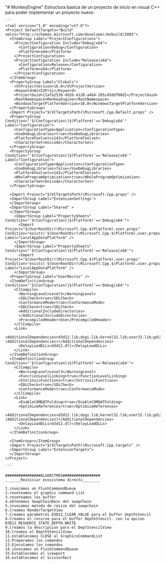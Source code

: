 "# MonkeyEngine" 
Estructura basica de un proyecto de inicio en visual C++ para poder implementar un proyecto nuevo
````
```
<?xml version="1.0" encoding="utf-8"?>
<Project DefaultTargets="Build" xmlns="http://schemas.microsoft.com/developer/msbuild/2003">
  <ItemGroup Label="ProjectConfigurations">
    <ProjectConfiguration Include="Debug|x64">
      <Configuration>Debug</Configuration>
      <Platform>x64</Platform>
    </ProjectConfiguration>
    <ProjectConfiguration Include="Release|x64">
      <Configuration>Release</Configuration>
      <Platform>x64</Platform>
    </ProjectConfiguration>
  </ItemGroup>
  <PropertyGroup Label="Globals">
    <VCProjectVersion>16.0</VCProjectVersion>
    <Keyword>Win32Proj</Keyword>
    <ProjectGuid>{1afa2539-dd26-4128-a4b4-285c45ddf08d}</ProjectGuid>
    <RootNamespace>MonkeyEngine</RootNamespace>
    <WindowsTargetPlatformVersion>10.0</WindowsTargetPlatformVersion>
  </PropertyGroup>
  <Import Project="$(VCTargetsPath)\Microsoft.Cpp.Default.props" />
  <PropertyGroup Condition="'$(Configuration)|$(Platform)'=='Debug|x64'" Label="Configuration">
    <ConfigurationType>Application</ConfigurationType>
    <UseDebugLibraries>true</UseDebugLibraries>
    <PlatformToolset>v143</PlatformToolset>
    <CharacterSet>Unicode</CharacterSet>
  </PropertyGroup>
  <PropertyGroup Condition="'$(Configuration)|$(Platform)'=='Release|x64'" Label="Configuration">
    <ConfigurationType>Application</ConfigurationType>
    <UseDebugLibraries>false</UseDebugLibraries>
    <PlatformToolset>v143</PlatformToolset>
    <WholeProgramOptimization>true</WholeProgramOptimization>
    <CharacterSet>Unicode</CharacterSet>
  </PropertyGroup>

  <Import Project="$(VCTargetsPath)\Microsoft.Cpp.props" />
  <ImportGroup Label="ExtensionSettings">
  </ImportGroup>
  <ImportGroup Label="Shared" >
  </ImportGroup>
    <ImportGroup Label="PropertySheets" Condition="'$(Configuration)|$(Platform)'=='Debug|x64'">
      <Import Project="$(UserRootDir)\Microsoft.Cpp.$(Platform).user.props" Condition="exists('$(UserRootDir)\Microsoft.Cpp.$(Platform).user.props')" Label="LocalAppDataPlatform" />
    </ImportGroup>
    <ImportGroup Label="PropertySheets" Condition="'$(Configuration)|$(Platform)'=='Release|x64'">
      <Import Project="$(UserRootDir)\Microsoft.Cpp.$(Platform).user.props" Condition="exists('$(UserRootDir)\Microsoft.Cpp.$(Platform).user.props')" Label="LocalAppDataPlatform" />
    </ImportGroup>
  <PropertyGroup Label="UserMacros" />
  <ItemDefinitionGroup Condition="'$(Configuration)|$(Platform)'=='Debug|x64'">
    <ClCompile>
      <WarningLevel>Level3</WarningLevel>
      <SDLCheck>true</SDLCheck>
	  <ConformanceMode>true</ConformanceMode>
	  <SDLCheck>true</SDLCheck>
      <AdditionalIncludeDirectories>
      </AdditionalIncludeDirectories>
      <PrecompiledHeader>Use</PrecompiledHeader>
    </ClCompile>
    <Link>
      <AdditionalDependencies>d3d12.lib;dxgi.lib;kernel32.lib;user32.lib;gdi32.lib;winspool.lib;comdlg32.lib;advapi32.lib;shell32.lib;ole32.lib;oleaut32.lib;uuid.lib;odbc32.lib;odbccp32.lib;%(AdditionalDependencies)</AdditionalDependencies>
      <DelayLoadDLLs>d3d12.dll</DelayLoadDLLs>
    </Link>
  </ItemDefinitionGroup>
  <ItemDefinitionGroup Condition="'$(Configuration)|$(Platform)'=='Release|x64'">
    <ClCompile>
      <WarningLevel>Level3</WarningLevel>
      <FunctionLevelLinking>true</FunctionLevelLinking>
      <IntrinsicFunctions>true</IntrinsicFunctions>
      <SDLCheck>true</SDLCheck>
      <ConformanceMode>true</ConformanceMode>
    </ClCompile>
    <Link>
      <EnableCOMDATFolding>true</EnableCOMDATFolding>
      <OptimizeReferences>true</OptimizeReferences>
      <AdditionalDependencies>d3d12.lib;dxgi.lib;kernel32.lib;user32.lib;gdi32.lib;winspool.lib;comdlg32.lib;advapi32.lib;shell32.lib;ole32.lib;oleaut32.lib;uuid.lib;odbc32.lib;odbccp32.lib;%(AdditionalDependencies)</AdditionalDependencies>
      <DelayLoadDLLs>d3d12.dll</DelayLoadDLLs>
    </Link>
  </ItemDefinitionGroup>

  <ItemGroup></ItemGroup>
  <Import Project="$(VCTargetsPath)\Microsoft.Cpp.targets" />
  <ImportGroup Label="ExtensionTargets">
  </ImportGroup>
</Project>

```
````

````
################ALGORITMOS#################
_______Reiniciar ecosistema directx________

1.invocamos un FlushCommandQueue
2.reseteamos el graphis command List
3.reseteamos los buffer
4.obtenemos SwapChainDesc del swapChain
5.invocamos metodo de resize del swapchain
6.Creamos RenderTargetView
7.Creamos parametros D3D12_CLEAR_VALUE para el buffer depthstencil
8.Creamos el recurso para el buffer DepthStencil. con la opcion D3D12_RESOURCE_STATE_DEPTH_WRITE
9.Creamos la descripcion para el DeptStencilView
10.Creamos el DepthStencilView
11.establecemos CLOSE al GraphicsCommandList
12.Preparamos los comandos 
13.Ejecutamos los comandos
14.invocamos un FlushCommandQueue
15.Establecemos el viewport
16.establecemos el ScissorRect
````
